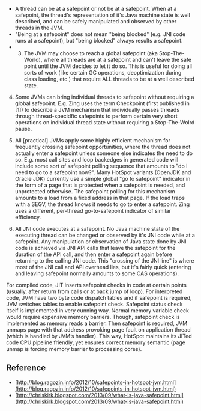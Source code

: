 
- A thread can be at a safepoint or not be at a safepoint. When at a safepoint, the thread's representation of it's Java machine state is well described, and can be safely manipulated and observed by other threads in the JVM.
- "Being at a safepoint" does not mean "being blocked" (e.g. JNI code runs at a safepoint), but "being blocked" always results a safepoint.
- 3. The JVM may choose to reach a global safepoint (aka Stop-The-World), where all threads are at a safepoint and can't leave the safe point until the JVM decides to let it do so. This is useful for doing all sorts of work (like certain GC operations, deoptimization during class loading, etc.) that require ALL threads to be at a well described state.

4. Some JVMs can bring individual threads to safepoint without requiring a global safepoint. E.g. Zing uses the term Checkpoint (first published in [1]) to describe a JVM mechanism that individually passes threads through thread-specidfic safepoints to perform certain very short operations on individual thread state without requiring a Stop-The-Wolrd pause.

7. All [practical] JVMs apply some highly efficient mechanism for frequently crossing safepoint opportunities, where the thread does not actually enter a safepoint unless someone else indicates the need to do so. E.g. most call sites and loop backedges in generated code will include some sort of safepoint polling sequence that amounts to "do I need to go to a safepoint now?". Many HotSpot variants (OpenJDK and Oracle JDK) currently use a simple global "go to safepoint" indicator in the form of a page that is protected when a safepoint is needed, and unprotected otherwise. The safepoint polling for this mechanism amounts to a load from a fixed address in that page. If the load traps with a SEGV, the thread knows it needs to go to enter a safepoint. Zing uses a different, per-thread go-to-safepoint indicator of similar efficiency.

8. All JNI code executes at a safepoint. No Java machine state of the executing thread can be changed or observed by it's JNI code while at a safepoint. Any manipulation or observation of Java state done by JNI code is achieved via JNI API calls that leave the safepoint for the duration of the API call, and then enter a safepoint again before returning to the calling JNI code. This "crossing of the JNI line" is where most of the JNI call and API overhead lies, but it's fairly quick (entering and leaving safepoint normally amounts to some CAS operations).

For compiled code, JIT inserts safepoint checks in code at certain points (usually, after return from calls or at back jump of loop). For interpreted code, JVM have two byte code dispatch tables and if safepoint is required, JVM switches tables to enable safepoint check.
Safepoint status check itself is implemented in very cunning way. Normal memory variable check would require expensive memory barriers. Though, safepoint check is implemented as memory reads a barrier. Then safepoint is required, JVM unmaps page with that address provoking page fault on application thread (which is handled by JVM’s handler). This way, HotSpot maintains its JITed code CPU pipeline friendly, yet ensures correct memory semantic (page unmap is forcing memory barrier to processing cores).

## Reference
- [http://blog.ragozin.info/2012/10/safepoints-in-hotspot-jvm.html](http://blog.ragozin.info/2012/10/safepoints-in-hotspot-jvm.html)
- [http://chriskirk.blogspot.com/2013/09/what-is-java-safepoint.html](http://chriskirk.blogspot.com/2013/09/what-is-java-safepoint.html)

